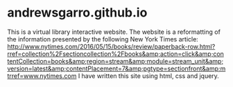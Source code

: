 # andrewsgarro.github.io

This is a virtual library interactive website. The website is a reformatting of the information presented by the following New York Times article: http://www.nytimes.com/2016/05/15/books/review/paperback-row.html?rref=collection%2Fsectioncollection%2Fbooks&amp;action=click&amp;contentCollection=books&amp;region=stream&amp;module=stream_unit&amp;version=latest&amp;contentPlacement=7&amp;pgtype=sectionfront&amp;mtrref=www.nytimes.com
I have written this site using html, css and jquery.
